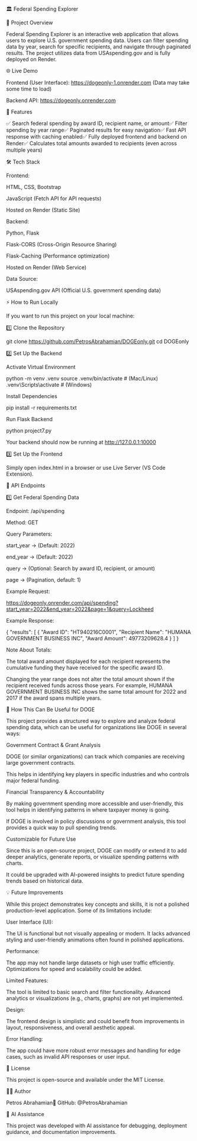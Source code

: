 🏛️ Federal Spending Explorer

📌 Project Overview

Federal Spending Explorer is an interactive web application that allows users to explore U.S. government spending data. Users can filter spending data by year, search for specific recipients, and navigate through paginated results. The project utilizes data from USAspending.gov and is fully deployed on Render.


🌐 Live Demo

Frontend (User Interface): https://dogeonly-1.onrender.com
(Data may take some time to load)

Backend API: https://dogeonly.onrender.com


🚀 Features

✅ Search federal spending by award ID, recipient name, or amount✅ Filter spending by year range✅ Paginated results for easy navigation✅ Fast API response with caching enabled✅ Fully deployed frontend and backend on Render✅ Calculates total amounts awarded to recipients (even across multiple years)


🛠️ Tech Stack


Frontend:

HTML, CSS, Bootstrap

JavaScript (Fetch API for API requests)

Hosted on Render (Static Site)


Backend:

Python, Flask

Flask-CORS (Cross-Origin Resource Sharing)

Flask-Caching (Performance optimization)

Hosted on Render (Web Service)

Data Source:

USAspending.gov API (Official U.S. government spending data)


⚡ How to Run Locally


If you want to run this project on your local machine:


1️⃣ Clone the Repository

git clone https://github.com/PetrosAbrahamian/DOGEonly.git
cd DOGEonly


2️⃣ Set Up the Backend


Activate Virtual Environment

python -m venv .venv
source .venv/bin/activate  # (Mac/Linux)
.venv\Scripts\activate    # (Windows)

Install Dependencies

pip install -r requirements.txt

Run Flask Backend

python project7.py

Your backend should now be running at http://127.0.0.1:10000


3️⃣ Set Up the Frontend


Simply open index.html in a browser or use Live Server (VS Code Extension).


📡 API Endpoints


1️⃣ Get Federal Spending Data


Endpoint: /api/spending

Method: GET

Query Parameters:

start_year → (Default: 2022)

end_year → (Default: 2022)

query → (Optional: Search by award ID, recipient, or amount)

page → (Pagination, default: 1)

Example Request:

https://dogeonly.onrender.com/api/spending?start_year=2022&end_year=2022&page=1&query=Lockheed

Example Response:

{
  "results": [
    {
      "Award ID": "HT940216C0001",
      "Recipient Name": "HUMANA GOVERNMENT BUSINESS INC",
      "Award Amount": 49773209628.4
    }
  ]
}

Note About Totals:

The total award amount displayed for each recipient represents the cumulative funding they have received for the specific award ID.

Changing the year range does not alter the total amount shown if the recipient received funds across those years. For example, HUMANA GOVERNMENT BUSINESS INC shows the same total amount for 2022 and 2017 if the award spans multiple years.


🚀 How This Can Be Useful for DOGE

This project provides a structured way to explore and analyze federal spending data, which can be useful for organizations like DOGE in several ways:

Government Contract & Grant Analysis

DOGE (or similar organizations) can track which companies are receiving large government contracts.

This helps in identifying key players in specific industries and who controls major federal funding.

Financial Transparency & Accountability

By making government spending more accessible and user-friendly, this tool helps in identifying patterns in where taxpayer money is going.

If DOGE is involved in policy discussions or government analysis, this tool provides a quick way to pull spending trends.

Customizable for Future Use

Since this is an open-source project, DOGE can modify or extend it to add deeper analytics, generate reports, or visualize spending patterns with charts.

It could be upgraded with AI-powered insights to predict future spending trends based on historical data.


💡 Future Improvements

While this project demonstrates key concepts and skills, it is not a polished production-level application. Some of its limitations include:

User Interface (UI):

The UI is functional but not visually appealing or modern. It lacks advanced styling and user-friendly animations often found in polished applications.

Performance:

The app may not handle large datasets or high user traffic efficiently. Optimizations for speed and scalability could be added.

Limited Features:

The tool is limited to basic search and filter functionality. Advanced analytics or visualizations (e.g., charts, graphs) are not yet implemented.

Design:

The frontend design is simplistic and could benefit from improvements in layout, responsiveness, and overall aesthetic appeal.

Error Handling:

The app could have more robust error messages and handling for edge cases, such as invalid API responses or user input.

📜 License

This project is open-source and available under the MIT License.

👨‍💻 Author

Petros Abrahamian🚀 GitHub: @PetrosAbrahamian

🤖 AI Assistance

This project was developed with AI assistance for debugging, deployment guidance, and documentation improvements.

